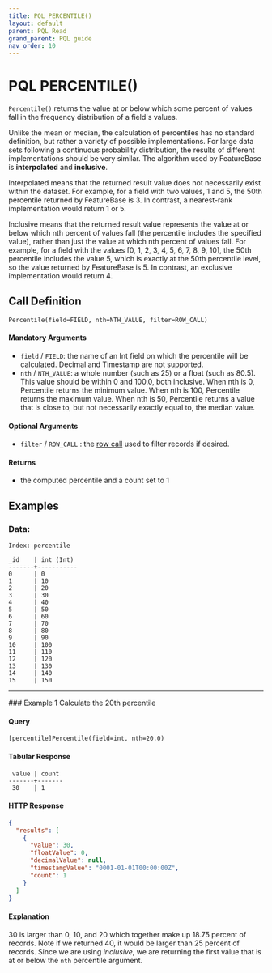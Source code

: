 ```yaml
---
title: PQL PERCENTILE()
layout: default
parent: PQL Read
grand_parent: PQL guide
nav_order: 10
---
```


# PQL PERCENTILE()

`Percentile()` returns the value at or below which some percent of values fall in the frequency distribution of a field's values.

Unlike the mean or median, the calculation of percentiles has no standard definition, but rather a variety of possible implementations. For large data sets following a continuous probability distribution, the results of different implementations should be very similar. The algorithm used by FeatureBase is **interpolated** and **inclusive**.

Interpolated means that the returned result value does not necessarily exist within the dataset. For example, for a field with two values, 1 and 5, the 50th percentile returned by FeatureBase is 3. In contrast, a nearest-rank implementation would return 1 or 5.

Inclusive means that the returned result value represents the value at or below which nth percent of values fall (the percentile includes the specified value), rather than just the value at which nth percent of values fall. For example, for a field with the values [0, 1, 2, 3, 4, 5, 6, 7, 8, 9, 10], the 50th percentile includes the value 5, which is exactly at the 50th percentile level, so the value returned by FeatureBase is 5. In contrast, an exclusive implementation would return 4.

## Call Definition

```
Percentile(field=FIELD, nth=NTH_VALUE, filter=ROW_CALL)
```

#### Mandatory Arguments
 - `field` / `FIELD`: the name of an Int field on which the percentile will be calculated. Decimal and Timestamp are not supported.
 - `nth` / `NTH_VALUE`: a whole number (such as 25) or a float (such as 80.5). This value should be within 0 and 100.0, both inclusive. When nth is 0, Percentile returns the minimum value. When nth is 100, Percentile returns the maximum value. When nth is 50, Percentile returns a value that is close to, but not necessarily exactly equal to, the median value.

#### Optional Arguments
 - `filter` / `ROW_CALL` : the [row call](/docs/pql-guide/pql-read-home#row-calls)  used to filter records if desired.

#### Returns
- the computed percentile and a count set to 1

## Examples

### Data:
```
Index: percentile

_id    | int (Int)
-------+-----------
0      | 0           
1      | 10         
2      | 20        
3      | 30                                     
4      | 40          
5      | 50        
6      | 60        
7      | 70  
8      | 80          
9      | 90        
10     | 100         
11     | 110
12     | 120           
13     | 130         
14     | 140       
15     | 150
```
<hr>
### Example 1
Calculate the 20th percentile

#### Query
```
[percentile]Percentile(field=int, nth=20.0)
```
#### Tabular Response
```
 value | count
-------+-------
 30    | 1
```
#### HTTP Response
```json
{
  "results": [
    {
      "value": 30,
      "floatValue": 0,
      "decimalValue": null,
      "timestampValue": "0001-01-01T00:00:00Z",
      "count": 1
    }
  ]
}
```
#### Explanation
30 is larger than 0, 10, and 20 which together make up 18.75 percent of records. Note if we returned 40, it would be larger than 25 percent of records. Since we are using *inclusive*, we are returning the first value that is at or below the `nth` percentile argument.
